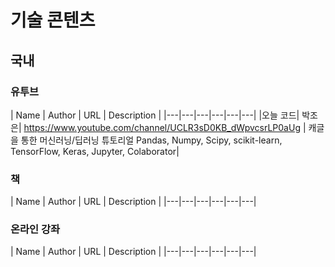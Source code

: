 # 기술 콘텐츠

## 국내
### 유투브

| Name | Author | URL | Description |
|---|---|---|---|---|---|
|오늘 코드| 박조은| https://www.youtube.com/channel/UCLR3sD0KB_dWpvcsrLP0aUg | 캐글을 통한 머신러닝/딥러닝 튜토리얼 Pandas, Numpy, Scipy, scikit-learn, TensorFlow, Keras, Jupyter, Colaborator|

### 책
| Name | Author | URL | Description |
|---|---|---|---|---|---|

### 온라인 강좌
| Name | Author | URL | Description |
|---|---|---|---|---|---|
